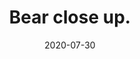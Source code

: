 ---
title: Bear close up.
description: This is a post on My Blog about touchpoints and circling wagons.
date: 2020-07-30
tags: portfolio
layout: layouts/post.njk
img: '/img/w3images/p3.jpg'
---